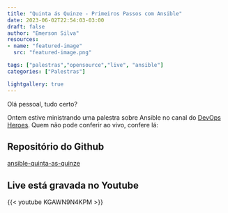 ```yaml
---
title: "Quinta ás Quinze - Primeiros Passos com Ansible"
date: 2023-06-02T22:54:03-03:00
draft: false
author: "Emerson Silva"
resources:
- name: "featured-image"
  src: "featured-image.png"

tags: ["palestras","opensource","live", "ansible"]
categories: ["Palestras"]

lightgallery: true
---
```


Olá pessoal, tudo certo? 

Ontem estive ministrando uma palestra sobre Ansible no canal do [DevOps Heroes](https://www.youtube.com/@devopsheroes). Quem não pode conferir ao vivo, confere lá: 

## Repositório do Github

[ansible-quinta-as-quinze](https://github.com/silvemerson/ansible-quinta-as-quinze)

## Live está gravada no Youtube 

{{< youtube KGAWN9N4KPM >}}


<div id="giscus-comments">
  <script src="https://giscus.app/client.js"
          data-repo="silvemerson/emerson-silva-blog"
          data-repo-id="R_kgDONTalJA"
          data-category="General"
          data-category-id="DIC_kwDONTalJM4CkhmM"
          data-mapping="pathname"
          data-strict="0"
          data-reactions-enabled="1"
          data-emit-metadata="1"
          data-input-position="top"
          data-theme="dark"
          data-lang="pt"
          data-loading="lazy"
          crossorigin="anonymous"
          async>
  </script>
</div>